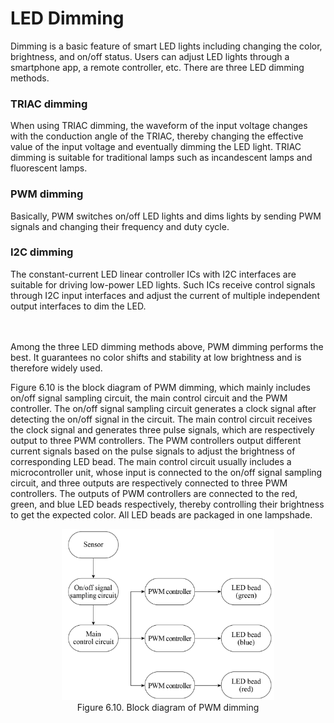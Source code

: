 # LED Dimming

Dimming is a basic feature of smart LED lights including changing the color, brightness, and on/off status. Users can adjust LED lights through a smartphone app, a remote controller, etc. There are three LED dimming methods.

### TRIAC dimming

When using TRIAC dimming, the waveform of the input voltage changes with the conduction angle of the TRIAC, thereby changing the effective value of the input voltage and eventually dimming the LED light. TRIAC dimming is suitable for traditional lamps such as incandescent lamps and fluorescent lamps.

### PWM dimming

Basically, PWM switches on/off LED lights and dims lights by sending PWM signals and changing their frequency and duty cycle.

### I2C dimming

The constant-current LED linear controller ICs with I2C interfaces are suitable for driving low-power LED lights. Such ICs receive control signals through I2C input interfaces and adjust the current of multiple independent output interfaces to dim the LED.

<br></br>
Among the three LED dimming methods above, PWM dimming performs the best. It guarantees no color shifts and stability at low brightness and is therefore widely used.

Figure 6.10 is the block diagram of PWM dimming, which mainly includes on/off signal sampling circuit, the main control circuit and the PWM controller. The on/off signal sampling circuit generates a clock signal after detecting the on/off signal in the circuit. The main control circuit receives the clock signal and generates three pulse signals, which are respectively output to three PWM controllers. The PWM controllers output different current signals based on the pulse signals to adjust the brightness of corresponding LED bead. The main control circuit usually includes a microcontroller unit, whose input is connected to the on/off signal sampling circuit, and three outputs are respectively connected to three PWM controllers. The outputs of PWM controllers are connected to the red, green, and blue LED beads respectively, thereby controlling their brightness to get the expected color. All LED beads are packaged in one lampshade.

<figure align="center">
    <img src="../../Pics/D6Z/6-10.png" width="80%">
    <figcaption>Figure 6.10. Block diagram of PWM dimming</figcaption>
</figure>
